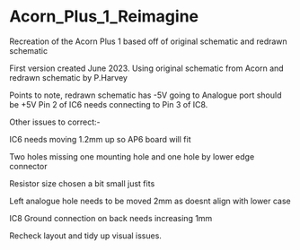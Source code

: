 # Acorn_Plus_1_Reimagine
Recreation of the Acorn Plus 1 based off of original schematic and redrawn schematic

First version created June 2023.
Using original schematic from Acorn and redrawn schematic by P.Harvey

Points to note, redrawn schematic has -5V going to Analogue port should be +5V
Pin 2 of IC6 needs connecting to Pin 3 of IC8.

Other issues to correct:-

IC6 needs moving 1.2mm up so AP6 board will fit

Two holes missing one mounting hole and one hole by lower edge connector

Resistor size chosen a bit small just fits

Left analogue hole needs to be moved 2mm as doesnt align with lower case

IC8 Ground connection on back needs increasing 1mm

Recheck layout and tidy up visual issues.

